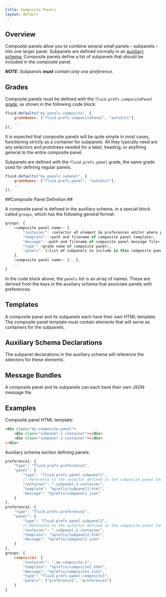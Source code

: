 ```yaml
---
title: Composite Panels
layout: default
---
```


## Overview ##

Composite panels allow you to combine several small panels – subpanels – into one larger panel. Subpanels are defined normally in an [auxiliary schema](AuxiliarySchemaForPreferencesFramework.md); Composite panels define a list of subpanels that should be included in the composite panel.

_**NOTE:** Subpanels **must** contain only one preference._

## Grades ##

Composite panels must be defined with the `fluid.prefs.compositePanel` [grade](ComponentGrades.md), as shown in the following code block:

```javascript
fluid.defaults("my.panels.composite", {
    gradeNames: ["fluid.prefs.compositePanel", "autoInit"],
    ...
});
```

It is expected that composite panels will be quite simple in most cases, functioning strictly as a container for subpanels. All they typically need are any selectors and prototrees needed for a label, heading, or anything general to the entire composite panel.

Subpanels are defined with the `fluid.prefs.panel` grade, the same grade used for defining regular panels.

```javascript
fluid.defaults("my.panels.subanel", {
    gradeNames: ["fluid.prefs.panel", "autoInit"],
    ...
});
```

##Composite Panel Definition ##

A composite panel is defined in the auxiliary schema, in a special block called `groups`, which has the following general format:

```javascript
groups: {
    <composite panel name>: {
        "container": <selector of element in preferences editor where panel should be rendered>,
        "template": <path and filename of composite panel template>,
        "message": <path and filename of composite panel message file>,
        "type": <grade name of composite panel>,
        "panels": [<list of subpanels to include in this composite panel>]
    },
    <composite panel name>: {...},
    ...
}
```

In the code block above, the `panels` list is an array of names. These are derived from the keys in the auxiliary schema that associate panels with preferences.

## Templates ##

A composite panel and its subpanels each have their own HTML template. The composite panel template must contain elements that will serve as containers for the subpanels.

## Auxiliary Schema Declarations ##

The subpanel declarations in the auxiliary schema will reference the selectors for these elements.

## Message Bundles ##

A composite panel and its subpanels can each have their own JSON message file.

## Examples ##

Composite panel HTML template:
```html
<div class="my-composite-panel">
    <div class="subpanel-1-container"></div>
    <div class="subpanel-2-container"></div>
</div>
```

Auxiliary schema section defining panels:
```javascript
preference1: {
    "type": "fluid.prefs.preference1",
    "panel": {
        "type": "fluid.prefs.panel.subpanel1",
        // Reference to the selector defined in the composite panel template for subpanel1
        "container": ".subpanel-1-container",
        "template": "%prefix/subpanel1.html",
        "message": "%prefix/subpanel1.json"
    }
},
preference2: {
    "type": "fluid.prefs.preference2",
    "panel": {
        "type": "fluid.prefs.panel.subpanel2",
        // Reference to the selector defined in the composite panel template for this subpanel2
        "container": ".subpanel-2-container",
        "template": "%prefix/subpanel2.html",
        "message": "%prefix/subpanel2.json"
    }
},
groups: {
    composite1: {
        "container": ".my-composite-1",
        "template": "%prefix/composite1.html",
        "message": "%prefix/composite1.json",
        "type": "fluid.prefs.panel.composite1",
        "panels": ["preference1", "preference2"]
    }
}
```